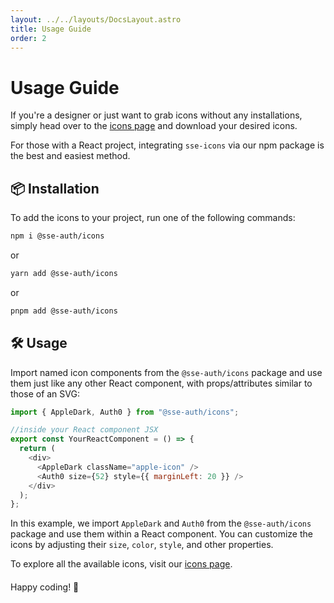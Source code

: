 ```yaml
---
layout: ../../layouts/DocsLayout.astro
title: Usage Guide
order: 2
---
```


# Usage Guide

If you're a designer or just want to grab icons without any installations, simply head over to the [icons page](https://sse-auth.github.io/icons/icons/All) and download your desired icons.

For those with a React project, integrating `sse-icons` via our npm package is the best and easiest method.

## 📦 Installation

To add the icons to your project, run one of the following commands:

```bash
npm i @sse-auth/icons
```

or

```bash
yarn add @sse-auth/icons
```

or

```bash
pnpm add @sse-auth/icons
```

## 🛠️ Usage

Import named icon components from the `@sse-auth/icons` package and use them just like any other React component, with props/attributes similar to those of an SVG:

```javascript
import { AppleDark, Auth0 } from "@sse-auth/icons";

//inside your React component JSX
export const YourReactComponent = () => {
  return (
    <div>
      <AppleDark className="apple-icon" />
      <Auth0 size={52} style={{ marginLeft: 20 }} />
    </div>
  );
};
```

In this example, we import `AppleDark` and `Auth0` from the `@sse-auth/icons` package and use them within a React component. You can customize the icons by adjusting their `size`, `color`, `style`, and other properties.

<div style="margin-top: 12px" />

To explore all the available icons, visit our [icons page](https://sse-auth.github.io/icons/icons/All "Icons | SSE Icons").

<div style="margin-top: 20px">
Happy coding! 🚀
</div>
